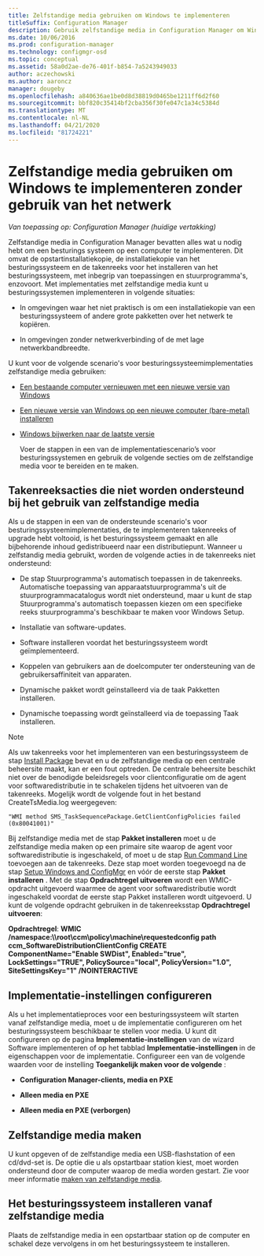 ```yaml
---
title: Zelfstandige media gebruiken om Windows te implementeren
titleSuffix: Configuration Manager
description: Gebruik zelfstandige media in Configuration Manager om Windows te implementeren waarbij band breedte beperkt is tot een optie om computers te vernieuwen, te installeren of bij te werken.
ms.date: 10/06/2016
ms.prod: configuration-manager
ms.technology: configmgr-osd
ms.topic: conceptual
ms.assetid: 58a0d2ae-de76-401f-b854-7a5243949033
author: aczechowski
ms.author: aaroncz
manager: dougeby
ms.openlocfilehash: a840636ae1be0d8d38819d0465be1211ff6d2f60
ms.sourcegitcommit: bbf820c35414bf2cba356f30fe047c1a34c5384d
ms.translationtype: MT
ms.contentlocale: nl-NL
ms.lasthandoff: 04/21/2020
ms.locfileid: "81724221"
---
```

# <a name="use-stand-alone-media-to-deploy-windows-without-using-the-network"></a>Zelfstandige media gebruiken om Windows te implementeren zonder gebruik van het netwerk

*Van toepassing op: Configuration Manager (huidige vertakking)*

Zelfstandige media in Configuration Manager bevatten alles wat u nodig hebt om een besturings systeem op een computer te implementeren. Dit omvat de opstartinstallatiekopie, de installatiekopie van het besturingssysteem en de takenreeks voor het installeren van het besturingssysteem, met inbegrip van toepassingen en stuurprogramma's, enzovoort. Met implementaties met zelfstandige media kunt u besturingssystemen implementeren in volgende situaties:  

-   In omgevingen waar het niet praktisch is om een installatiekopie van een besturingssysteem of andere grote pakketten over het netwerk te kopiëren.  

-   In omgevingen zonder netwerkverbinding of de met lage netwerkbandbreedte.  

U kunt voor de volgende scenario's voor besturingssysteemimplementaties zelfstandige media gebruiken:  

- [Een bestaande computer vernieuwen met een nieuwe versie van Windows](refresh-an-existing-computer-with-a-new-version-of-windows.md)  

- [Een nieuwe versie van Windows op een nieuwe computer (bare-metal) installeren](install-new-windows-version-new-computer-bare-metal.md)  

- [Windows bijwerken naar de laatste versie](upgrade-windows-to-the-latest-version.md)  

  Voer de stappen in een van de implementatiescenario’s voor besturingssystemen en gebruik de volgende secties om de zelfstandige media voor te bereiden en te maken.  

## <a name="task-sequence-actions-not-supported-when-using-stand-alone-media"></a>Takenreeksacties die niet worden ondersteund bij het gebruik van zelfstandige media  
 Als u de stappen in een van de ondersteunde scenario's voor besturingssysteemimplementaties, de te implementeren takenreeks of upgrade hebt voltooid, is het besturingssysteem gemaakt en alle bijbehorende inhoud gedistribueerd naar een distributiepunt. Wanneer u zelfstandig media gebruikt, worden de volgende acties in de takenreeks niet ondersteund:  

-   De stap Stuurprogramma's automatisch toepassen in de takenreeks. Automatische toepassing van apparaatstuurprogramma's uit de stuurprogrammacatalogus wordt niet ondersteund, maar u kunt de stap Stuurprogramma's automatisch toepassen kiezen om een specifieke reeks stuurprogramma's beschikbaar te maken voor Windows Setup.  

-   Installatie van software-updates.  

-   Software installeren voordat het besturingssysteem wordt geïmplementeerd.  

-   Koppelen van gebruikers aan de doelcomputer ter ondersteuning van de gebruikersaffiniteit van apparaten.  

-   Dynamische pakket wordt geïnstalleerd via de taak Pakketten installeren.  

-   Dynamische toepassing wordt geïnstalleerd via de toepassing Taak installeren.  

> [!NOTE]  
>  Als uw takenreeks voor het implementeren van een besturingssysteem de stap [Install Package](../understand/task-sequence-steps.md#BKMK_InstallPackage) bevat en u de zelfstandige media op een centrale beheersite maakt, kan er een fout optreden. De centrale beheersite beschikt niet over de benodigde beleidsregels voor clientconfiguratie om de agent voor softwaredistributie in te schakelen tijdens het uitvoeren van de takenreeks. Mogelijk wordt de volgende fout in het bestand CreateTsMedia.log weergegeven:  
>   
>  `"WMI method SMS_TaskSequencePackage.GetClientConfigPolicies failed (0x80041001)"`
>   
>  Bij zelfstandige media met de stap **Pakket installeren** moet u de zelfstandige media maken op een primaire site waarop de agent voor softwaredistributie is ingeschakeld, of moet u de stap [Run Command Line](../understand/task-sequence-steps.md#BKMK_RunCommandLine) toevoegen aan de takenreeks. Deze stap moet worden toegevoegd na de stap [Setup Windows and ConfigMgr](../understand/task-sequence-steps.md#BKMK_SetupWindowsandConfigMgr) en vóór de eerste stap **Pakket installeren** . Met de stap **Opdrachtregel uitvoeren** wordt een WMIC-opdracht uitgevoerd waarmee de agent voor softwaredistributie wordt ingeschakeld voordat de eerste stap Pakket installeren wordt uitgevoerd. U kunt de volgende opdracht gebruiken in de takenreeksstap **Opdrachtregel uitvoeren**:  
>   
>  **Opdrachtregel**: **WMIC /namespace:\\\root\ccm\policy\machine\requestedconfig path ccm_SoftwareDistributionClientConfig CREATE ComponentName="Enable SWDist", Enabled="true", LockSettings="TRUE", PolicySource="local", PolicyVersion="1.0", SiteSettingsKey="1" /NOINTERACTIVE**  

## <a name="configure-deployment-settings"></a>Implementatie-instellingen configureren  
 Als u het implementatieproces voor een besturingssysteem wilt starten vanaf zelfstandige media, moet u de implementatie configureren om het besturingssysteem beschikbaar te stellen voor media. U kunt dit configureren op de pagina **Implementatie-instellingen** van de wizard Software implementeren of op het tabblad **Implementatie-instellingen** in de eigenschappen voor de implementatie.  Configureer een van de volgende waarden voor de instelling **Toegankelijk maken voor de volgende** :  

-   **Configuration Manager-clients, media en PXE**  

-   **Alleen media en PXE**  

-   **Alleen media en PXE (verborgen)**  

## <a name="create-the-stand-alone-media"></a>Zelfstandige media maken  
 U kunt opgeven of de zelfstandige media een USB-flashstation of een cd/dvd-set is. De optie die u als opstartbaar station kiest, moet worden ondersteund door de computer waarop de media worden gestart. Zie voor meer informatie [maken van zelfstandige media](create-stand-alone-media.md).  

## <a name="install-the-operating-system-from-stand-alone-media"></a>Het besturingssysteem installeren vanaf zelfstandige media  
 Plaats de zelfstandige media in een opstartbaar station op de computer en schakel deze vervolgens in om het besturingssysteem te installeren.  
